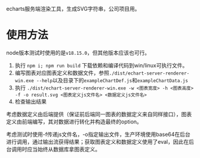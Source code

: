 echarts服务端渲染工具，生成SVG字符串，公司项目用。

# 使用方法

node版本测试时使用的是`v18.15.0`，但其他版本应该也可行。

1. 执行 `npm i; npm run build` 下载依赖和编译代码到win/linux可执行文件。
2. 编写图表对应图表定义和数据文件，参照`./dist/echart-server-renderer-win.exe --help`以及目录下的`exampleChartDef.js`和`exampleChartData.js`
3. 执行 `./dist/echart-server-renderer-win.exe -w <图表宽度> -h <图表高度> -f -o result.svg <图表定义js文件名> <数据定义js文件名> `
4. 检查输出结果

考虑数据定义由后端提供（保证前后端同一图表的数据定义来自同样接口），图表定义由前端编写，其对数据进行转化并构造最终的option。

考虑测试时使用-f传递js文件名，-o指定输出文件，生产环境使用base64在后台进行调用，通过输出流获得结果；获取图表定义和数据定义使用了eval，因此在后台调用时应当始终从数据库拿图表定义。

